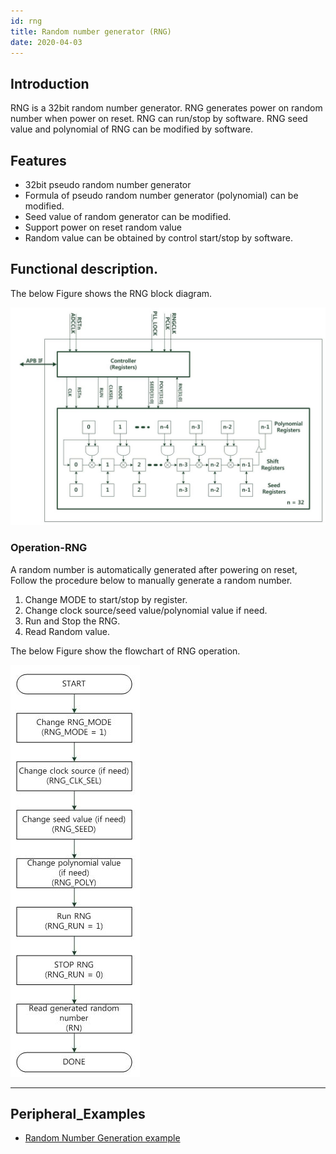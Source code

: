 ```yaml
---
id: rng
title: Random number generator (RNG)
date: 2020-04-03
---
```


## Introduction

RNG is a 32bit random number generator. RNG generates power on random number when power on reset. RNG can run/stop by software. RNG seed value and polynomial of RNG can be modified by software.


## Features 

- 32bit pseudo random number generator
- Formula of pseudo random number generator (polynomial) can be modified.
- Seed value of random generator can be modified.
- Support power on reset random value
- Random value can be obtained by control start/stop by software.


## Functional description.

The below Figure shows the RNG block diagram.

![Figure 1 RNG block diagram](/img/products/w7500p/peripheral/rng_block_diagram.jpg)

### Operation-RNG

A random number is automatically generated after powering on reset, 
Follow the procedure below to manually generate a random number.

1.	Change MODE to start/stop by register.
2.	Change clock source/seed value/polynomial value if need.
3.	Run and Stop the RNG.
4.	Read Random value.

The below Figure show the flowchart of RNG operation. 

![](/img/products/w7500p/peripheral/rng_flow_chart.jpg)


------------------------------

## Peripheral_Examples
- [Random Number Generation example](rng_ex.md)
